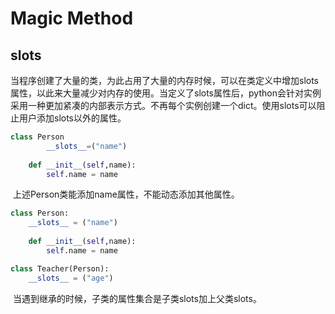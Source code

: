 # Magic Method

## __slots__

​		当程序创建了大量的类，为此占用了大量的内存时候，可以在类定义中增加slots属性，以此来大量减少对内存的使用。当定义了slots属性后，python会针对实例采用一种更加紧凑的内部表示方式。不再每个实例创建一个dict。使用slots可以阻止用户添加slots以外的属性。

```python
class Person
		__slots__=("name")
  	
    def __init__(self,name):
      	self.name = name
```

​		上述Person类能添加name属性，不能动态添加其他属性。

```python
class Person:
    __slots__ = ("name")
    
    def __init__(self,name):
        self.name = name

class Teacher(Person):
    __slots__ = ("age")
```

​		当遇到继承的时候，子类的属性集合是子类slots加上父类slots。